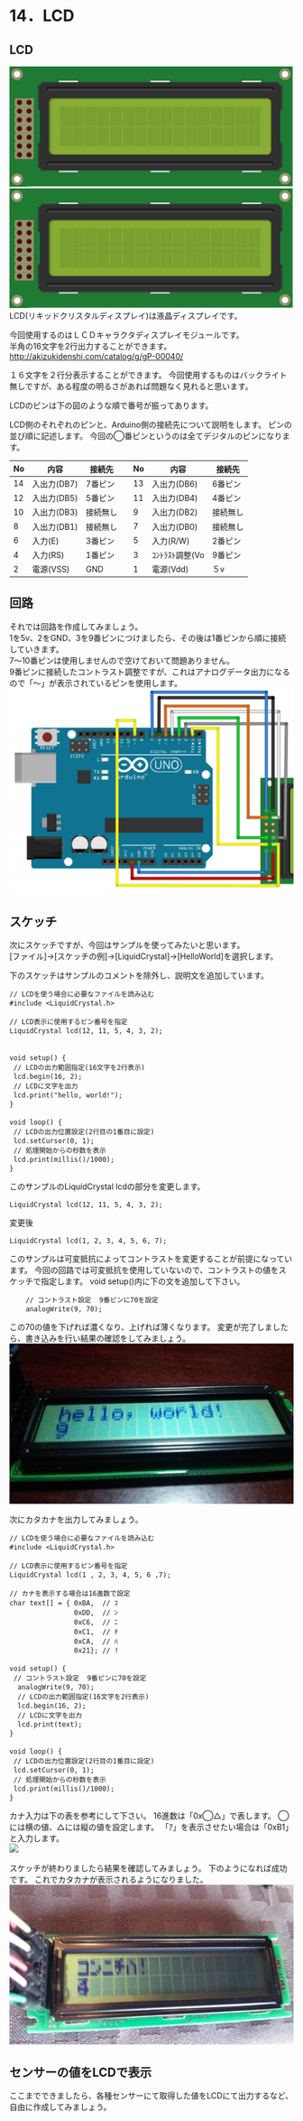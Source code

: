 # 14．LCD

## LCD
![](lcd1.png)
![](lcd1.png)
<br>
LCD(リキッドクリスタルディスプレイ)は液晶ディスプレイです。



今回使用するのはＬＣＤキャラクタディスプレイモジュールです。
<br>
半角の16文字を2行出力することができます。
<br>
http://akizukidenshi.com/catalog/g/gP-00040/

１６文字を２行分表示することができます。
今回使用するものはバックライト無しですが、ある程度の明るさがあれば問題なく見れると思います。


LCDのピンは下の図のような順で番号が振ってあります。
 

LCD側のそれぞれのピンと、Arduino側の接続先について説明をします。
ピンの並び順に記述します。
今回の◯番ピンというのは全てデジタルのピンになります。

| No|内容|接続先||No|内容| 接続先|
|--|--|--|--|--|--|--|
|14|入出力(DB7)|7番ピン||13|入出力(DB6)|6番ピン|
|12|入出力(DB5)|5番ピン||11|入出力(DB4)|4番ピン|
|10|入出力(DB3)|接続無し||9|入出力(DB2)|接続無し|
|8|入出力(DB1)|接続無し||7|入出力(DB0)|接続無し|
|6|入力(E)|3番ピン||5|入力(R/W)|2番ピン|
|4|入力(RS)|1番ピン||3|ｺﾝﾄﾗｽﾄ調整(Vo| 9番ピン|
|2|電源(VSS)|GND||1|電源(Vdd)|５v|

## 回路

それでは回路を作成してみましょう。
<br>
1を5v、2をGND、3を9番ピンにつけましたら、その後は1番ピンから順に接続していきます。
<br>
7〜10番ピンは使用しませんので空けておいて問題ありません。
<br>
9番ピンに接続したコントラスト調整ですが、これはアナログデータ出力になるので「〜」が表示されているピンを使用します。
<br>
![](lcd3.png)

## スケッチ

次にスケッチですが、今回はサンプルを使ってみたいと思います。
<br>
[ファイル]→[スケッチの例]→[LiquidCrystal]→[HelloWorld]を選択します。

下のスケッチはサンプルのコメントを除外し、説明文を追加しています。

```
// LCDを使う場合に必要なファイルを読み込む
#include <LiquidCrystal.h>

// LCD表示に使用するピン番号を指定
LiquidCrystal lcd(12, 11, 5, 4, 3, 2);


void setup() {
 // LCDの出力範囲指定(16文字を2行表示)
 lcd.begin(16, 2);
 // LCDに文字を出力
 lcd.print("hello, world!");
}

void loop() {
 // LCDの出力位置設定(2行目の1番目に設定)
 lcd.setCursor(0, 1);
 // 処理開始からの秒数を表示
 lcd.print(millis()/1000);
}
```

このサンプルのLiquidCrystal lcdの部分を変更します。
```
LiquidCrystal lcd(12, 11, 5, 4, 3, 2);
```


変更後
```
LiquidCrystal lcd(1, 2, 3, 4, 5, 6, 7);

```

このサンプルは可変抵抗によってコントラストを変更することが前提になっています。
今回の回路では可変抵抗を使用していないので、コントラストの値をスケッチで指定します。
void setup()内に下の文を追加して下さい。
```
    // コントラスト設定  9番ピンに70を設定
    analogWrite(9, 70);

```
この70の値を下げれば濃くなり、上げれば薄くなります。
変更が完了しましたら、書き込みを行い結果の確認をしてみましょう。
<br>
![](lcd4.jpg)


次にカタカナを出力してみましょう。 
```
// LCDを使う場合に必要なファイルを読み込む
#include <LiquidCrystal.h>

// LCD表示に使用するピン番号を指定
LiquidCrystal lcd(1 , 2, 3, 4, 5, 6 ,7);

// カナを表示する場合は16進数で設定
char text[] = { 0xBA,  // ｺ
                0xDD,  // ﾝ
                0xC6,  // ﾆ
                0xC1,  // ﾁ
                0xCA,  // ﾊ
                0x21}; // !

void setup() {
 // コントラスト設定  9番ピンに70を設定
  analogWrite(9, 70);
  // LCDの出力範囲指定(16文字を2行表示)
  lcd.begin(16, 2);
  // LCDに文字を出力
  lcd.print(text);
}

void loop() {
 // LCDの出力位置設定(2行目の1番目に設定)
 lcd.setCursor(0, 1);
 // 処理開始からの秒数を表示
 lcd.print(millis()/1000);
}
```


カナ入力は下の表を参考にして下さい。
16進数は「0x◯△」で表します。
◯には横の値、△には縦の値を設定します。
「ｱ」を表示させたい場合は「0xB1」と入力します。
<br>
![](lcd2.jpg)

スケッチが終わりましたら結果を確認してみましょう。
下のようになれば成功です。
これでカタカナが表示されるようになりました。
<br>
![](lcd6.jpg)

## センサーの値をLCDで表示

ここまでできましたら、各種センサーにて取得した値をLCDにて出力するなど、自由に作成してみましょう。
